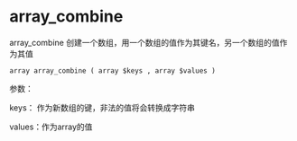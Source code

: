 # array\_combine

array\_combine 创建一个数组，用一个数组的值作为其键名，另一个数组的值作为其值

```
array array_combine ( array $keys , array $values )
```

参数：

keys： 作为新数组的键，非法的值将会转换成字符串

values：作为array的值





